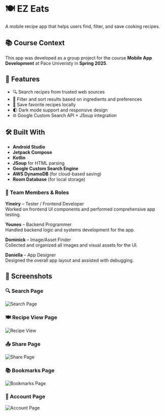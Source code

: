 # 🍽️ EZ Eats

A mobile recipe app that helps users find, filter, and save cooking recipes.

## 📚 Course Context

This app was developed as a group project for the course **Mobile App Development** at Pace Univeristy in **Spring 2025**.

## 📱 Features

- 🔍 Search recipes from trusted web sources
- 🧠 Filter and sort results based on ingredients and preferences
- 💾 Save favorite recipes locally
- 🌓 Dark mode support and responsive design
- 🌐 Google Custom Search API + JSoup integration

## 🛠️ Built With

- **Android Studio**
- **Jetpack Compose**
- **Kotlin**
- **JSoup** for HTML parsing
- **Google Custom Search Engine**
- **AWS DynamoDB** (for cloud-based saving)
- **Room Database** (for local storage)
  
### 👥 Team Members & Roles
**Yineiry** – Tester / Frontend Developer  
Worked on frontend UI components and performed comprehensive app testing.  

**Younes** – Backend Programmer  
Handled backend logic and systems development for the app.  

**Dominick** – Image/Asset Finder  
Collected and organized all images and visual assets for the UI.  

**Daniella** – App Designer  
Designed the overall app layout and assisted with debugging.  

## 📸 Screenshots

### 🔍 Search Page
![Search Page](search-page.png)

### 🍽️ Recipe View Page
![Recipe View](recipe-view.png)

### 📤 Share Page
![Share Page](share-page.png)

### 📚 Bookmarks Page
![Bookmarks Page](bookmarks-page.png)

### 👤 Account Page
![Account Page](account-page.png)
